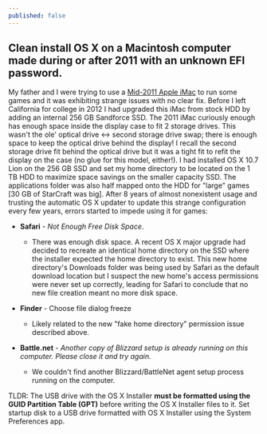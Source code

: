```yaml
---
published: false
---
```

## Clean install OS X on a Macintosh computer made during or after 2011 with an unknown EFI password.

My father and I were trying to use a [Mid-2011 Apple iMac](https://everymac.com/systems/apple/imac/specs/imac-core-i7-2.8-21-inch-aluminum-mid-2011-thunderbolt-specs.html) to run some games and it was exhibiting strange issues with no clear fix. Before I left California for college in 2012 I had upgraded this iMac from stock HDD by adding an internal 256 GB Sandforce SSD. The 2011 iMac curiously enough has enough space inside the display case to fit 2 storage drives. This wasn't the ole' optical drive <-> second storage drive swap; there is enough space to keep the optical drive behind the display! I recall the second storage drive fit behind the optical drive but it was a tight fit to refit the display on the case (no glue for this model, either!). I had installed OS X 10.7 Lion on the 256 GB SSD and set my home directory to be located on the 1 TB HDD to maximize space savings on the smaller capacity SSD. The applications folder was also half mapped onto the HDD for "large" games [30 GB of StarCraft was big]. After 8 years of almost nonexistent usage and trusting the automatic OS X updater to update this strange configuration every few years, errors started to impede using it for games:

- **Safari** - *Not Enough Free Disk Space*. 
  - There was enough disk space. A recent OS X major upgrade had decided to recreate an identical home directory on the SSD where the installer expected the home directory to exist. This new home directory's Downloads folder was being used by Safari as the default download location but I suspect the new home's access permissions were never set up correctly, leading for Safari to conclude that no new file creation meant no more disk space. 

- **Finder** - Choose file dialog freeze
  - Likely related to the new "fake home directory" permission issue described above. 
  
- **Battle.net** - *Another copy of Blizzard setup is already running on this computer. Please close it and try again.*
  - We couldn't find another Blizzard/BattleNet agent setup process running on the computer. 
  



TLDR: The USB drive with the OS X Installer **must be formatted using the GUID Partition Table (GPT)** before writing the OS X Installer files to it. Set startup disk to a USB drive formatted with OS X Installer using the System Preferences app. 